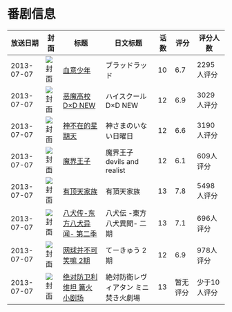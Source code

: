 # 番剧信息

|放送日期|封面|标题|日文标题|话数|评分|评分人数|
|---|---|---|---|---|---|---|
|2013-07-07|![封面](https://lain.bgm.tv/pic/cover/c/d1/2f/48065_cVo4d.jpg)|[血意少年](https://bangumi.tv/subject/48065)|ブラッドラッド|10|6.7|2295人评分|
|2013-07-07|![封面](https://lain.bgm.tv/pic/cover/c/08/a7/48700_zh99x.jpg)|[恶魔高校 D×D NEW](https://bangumi.tv/subject/48700)|ハイスクールD×D NEW|12|6.9|3029人评分|
|2013-07-07|![封面](https://lain.bgm.tv/pic/cover/c/96/64/51943_j717U.jpg)|[神不在的星期天](https://bangumi.tv/subject/51943)|神さまのいない日曜日|12|6.6|3190人评分|
|2013-07-07|![封面](https://lain.bgm.tv/pic/cover/c/36/2e/59117_rXJjz.jpg)|[魔界王子](https://bangumi.tv/subject/59117)|魔界王子 devils and realist|12|6.1|609人评分|
|2013-07-07|![封面](https://lain.bgm.tv/pic/cover/c/c1/0e/68035_252p4.jpg)|[有顶天家族](https://bangumi.tv/subject/68035)|有頂天家族|13|7.8|5498人评分|
|2013-07-07|![封面](https://lain.bgm.tv/pic/cover/c/38/4d/68935_0gT1p.jpg)|[八犬传-东方八犬异闻- 第二季](https://bangumi.tv/subject/68935)|八犬伝 -東方八犬異聞-  二期|13|7.1|696人评分|
|2013-07-07|![封面](https://lain.bgm.tv/pic/cover/c/22/c1/69943_e0mf0.jpg)|[网球并不可笑嘛 2期](https://bangumi.tv/subject/69943)|てーきゅう 2期|12|6.9|978人评分|
|2013-07-07|![封面](https://lain.bgm.tv/pic/cover/c/50/5f/208092_EGLr8.jpg)|[绝对防卫利维坦 篝火小剧场](https://bangumi.tv/subject/208092)|絶対防衛レヴィアタン ミニ 焚き火劇場|13|暂无评分|少于10人评分|
